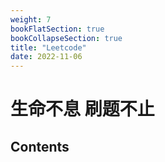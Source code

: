 ```yaml
---
weight: 7
bookFlatSection: true
bookCollapseSection: true
title: "Leetcode"
date: 2022-11-06
---
```


# 生命不息 刷题不止

## Contents
